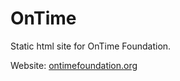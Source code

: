 # OnTime
Static html site for OnTime Foundation.

Website: [ontimefoundation.org](https://www.ontimefoundation.org)
